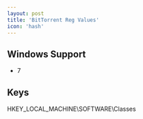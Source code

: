 ```yaml
---
layout: post
title: 'BitTorrent Reg Values'
icon: 'hash'
---
```


## Windows Support

- 7



## Keys

HKEY_LOCAL_MACHINE\SOFTWARE\Classes

